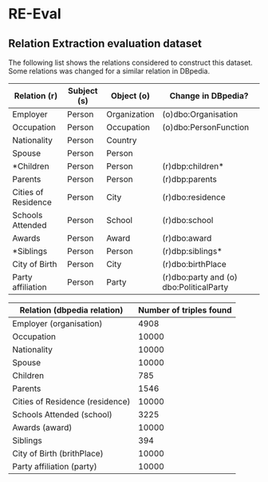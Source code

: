 # RE-Eval
## Relation Extraction evaluation dataset 

The following list shows the relations considered to construct this dataset. Some relations was changed for a similar relation in DBpedia.

| **Relation (r)**         | **Subject (s)**       | **Object (o)**    | **Change in DBpedia?** |  
| -----------         | -------------       | ----------    | ----------------- |
| Employer            | Person              |	Organization  | (o)dbo:Organisation |
| Occupation          | Person              | Occupation    | (o)dbo:PersonFunction |
| Nationality         | Person              | Country       | |
| Spouse              | Person              |	Person        | |
| *Children            | Person              |	Person        | (r)dbp:children*|
| Parents             | Person              |	Person        | (r)dbp:parents | 
| Cities of Residence | Person              |	City          | (r)dbo:residence |    
| Schools Attended    | Person              |	School        | (r)dbo:school |
| Awards              | Person              |	Award         | (r)dbo:award |
| *Siblings            | Person              |	Person        | (r)dbp:siblings*|    
| City of Birth       | Person              | City          | (r)dbo:birthPlace |  
| Party affiliation   | Person              | Party         | (r)dbo:party and (o) dbo:PoliticalParty |

| **Relation (dbpedia relation)** | **Number of triples found** |
| ------------------------------- | --------------------------- |
| Employer (organisation)         | 4908 |
| Occupation                      | 10000 |
| Nationality                     | 10000 |
| Spouse                          | 10000 |
| Children                        | 785 |
| Parents                         | 1546 |
| Cities of Residence (residence) | 10000 |
| Schools Attended (school)       | 3225 |
| Awards (award)                  | 10000 |
| Siblings                        | 394 |
| City of Birth (brithPlace)      | 10000 |
| Party affiliation (party)       | 10000 |
